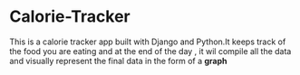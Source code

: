 # Calorie-Tracker
This is a calorie tracker app built with Django and Python.It keeps track of the food you are eating and at the end of the day , it wil compile all the data and visually represent the final data in the form of a **graph**
